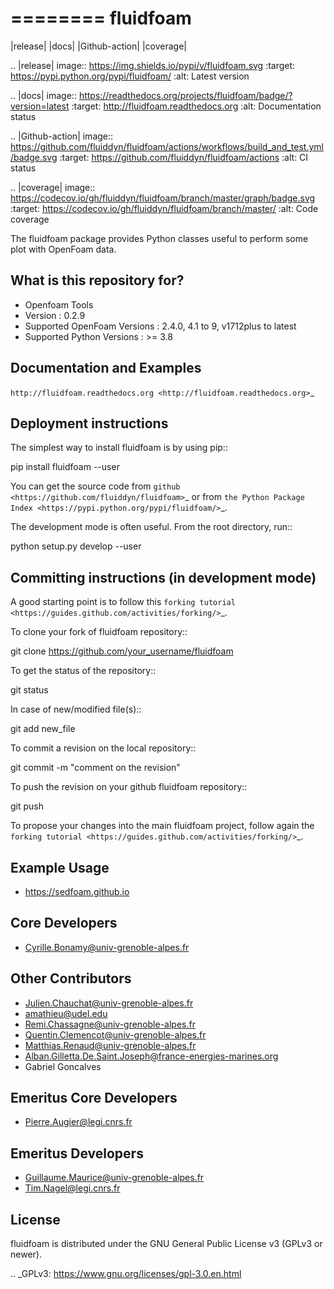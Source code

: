 ========
fluidfoam
========

|release| |docs| |Github-action| |coverage|

.. |release| image:: https://img.shields.io/pypi/v/fluidfoam.svg
   :target: https://pypi.python.org/pypi/fluidfoam/
   :alt: Latest version

.. |docs| image:: https://readthedocs.org/projects/fluidfoam/badge/?version=latest
   :target: http://fluidfoam.readthedocs.org
   :alt: Documentation status

.. |Github-action| image:: https://github.com/fluiddyn/fluidfoam/actions/workflows/build_and_test.yml/badge.svg
   :target: https://github.com/fluiddyn/fluidfoam/actions
   :alt: CI status

.. |coverage| image:: https://codecov.io/gh/fluiddyn/fluidfoam/branch/master/graph/badge.svg
   :target: https://codecov.io/gh/fluiddyn/fluidfoam/branch/master/
   :alt: Code coverage

The fluidfoam package provides Python classes useful to perform some plot with OpenFoam data.

What is this repository for?
----------------------------

* Openfoam Tools
* Version : 0.2.9
* Supported OpenFoam Versions : 2.4.0, 4.1 to 9, v1712plus to latest
* Supported Python Versions : >= 3.8

Documentation and Examples
--------------------------

`http://fluidfoam.readthedocs.org
<http://fluidfoam.readthedocs.org>`_

Deployment instructions
-----------------------

The simplest way to install fluidfoam is by using pip::

  pip install fluidfoam --user

You can get the source code from `github
<https://github.com/fluiddyn/fluidfoam>`_ or from `the Python Package Index
<https://pypi.python.org/pypi/fluidfoam/>`_.

The development mode is often useful. From the root directory, run::

  python setup.py develop --user


Committing instructions (in development mode)
---------------------------------------------

A good starting point is to follow this `forking tutorial <https://guides.github.com/activities/forking/>`_.

To clone your fork of fluidfoam repository::

  git clone https://github.com/your_username/fluidfoam
  
To get the status of the repository::

  git status

In case of new/modified file(s)::

  git add new_file

To commit a revision on the local repository::

  git commit -m "comment on the revision"

To push the revision on your github fluidfoam repository::

  git push

To propose your changes into the main fluidfoam project, follow again the `forking tutorial <https://guides.github.com/activities/forking/>`_.

Example Usage
-------------

* https://sedfoam.github.io

Core Developers
---------------

* Cyrille.Bonamy@univ-grenoble-alpes.fr

Other Contributors
------------------

* Julien.Chauchat@univ-grenoble-alpes.fr
* amathieu@udel.edu
* Remi.Chassagne@univ-grenoble-alpes.fr
* Quentin.Clemencot@univ-grenoble-alpes.fr
* Matthias.Renaud@univ-grenoble-alpes.fr
* Alban.Gilletta.De.Saint.Joseph@france-energies-marines.org
* Gabriel Goncalves

Emeritus Core Developers
------------------------

* Pierre.Augier@legi.cnrs.fr

Emeritus Developers
------------------------

* Guillaume.Maurice@univ-grenoble-alpes.fr
* Tim.Nagel@legi.cnrs.fr

License
-------

fluidfoam is distributed under the GNU General Public License v3 (GPLv3 or newer).

.. _GPLv3: https://www.gnu.org/licenses/gpl-3.0.en.html
